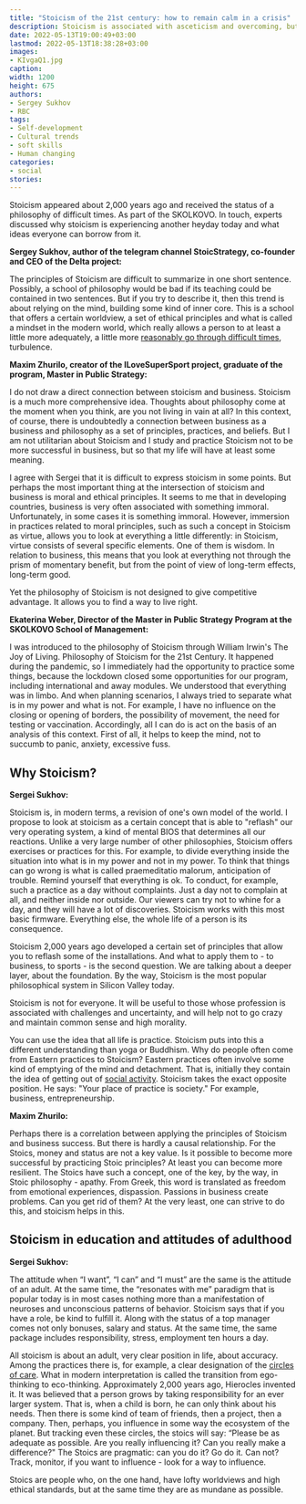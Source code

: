 ```yaml
---
title: "Stoicism of the 21st century: how to remain calm in a crisis"
description: Stoicism is associated with asceticism and overcoming, but its ideas are much broader. The teachings of the Stoics are especially relevant today, and practice will come in handy in order to learn how to adequately respond to changes.
date: 2022-05-13T19:00:49+03:00
lastmod: 2022-05-13T18:38:28+03:00
images:
- KIvgaQ1.jpg
caption:
width: 1200
height: 675
authors:
- Sergey Sukhov
- RBC
tags:
- Self-development
- Cultural trends
- soft skills
- Human changing
categories:
- social
stories:
---
```


Stoicism appeared about 2,000 years ago and received the status of a philosophy of difficult times. As part of the SKOLKOVO. In touch, experts discussed why stoicism is experiencing another heyday today and what ideas everyone can borrow from it.

**Sergey Sukhov, author of the telegram channel StoicStrategy, co-founder and CEO of the Delta project:**

The principles of Stoicism are difficult to summarize in one short sentence. Possibly, a school of philosophy would be bad if its teaching could be contained in two sentences. But if you try to describe it, then this trend is about relying on the mind, building some kind of inner core. This is a school that offers a certain worldview, a set of ethical principles and what is called a mindset in the modern world, which really allows a person to at least a little more adequately, a little more [reasonably go through difficult times](https://bit.ly/3OTocBQ), turbulence.

**Maxim Zhurilo, creator of the ILoveSuperSport project, graduate of the program, Master in Public Strategy:**

I do not draw a direct connection between stoicism and business. Stoicism is a much more comprehensive idea. Thoughts about philosophy come at the moment when you think, are you not living in vain at all? In this context, of course, there is undoubtedly a connection between business as a business and philosophy as a set of principles, practices, and beliefs. But I am not utilitarian about Stoicism and I study and practice Stoicism not to be more successful in business, but so that my life will have at least some meaning.

I agree with Sergei that it is difficult to express stoicism in some points. But perhaps the most important thing at the intersection of stoicism and business is moral and ethical principles. It seems to me that in developing countries, business is very often associated with something immoral. Unfortunately, in some cases it is something immoral. However, immersion in practices related to moral principles, such as such a concept in Stoicism as virtue, allows you to look at everything a little differently: in Stoicism, virtue consists of several specific elements. One of them is wisdom. In relation to business, this means that you look at everything not through the prism of momentary benefit, but from the point of view of long-term effects, long-term good.

Yet the philosophy of Stoicism is not designed to give competitive advantage. It allows you to find a way to live right.

**Ekaterina Weber, Director of the Master in Public Strategy Program at the SKOLKOVO School of Management:**

I was introduced to the philosophy of Stoicism through William Irwin's The Joy of Living. Philosophy of Stoicism for the 21st Century. It happened during the pandemic, so I immediately had the opportunity to practice some things, because the lockdown closed some opportunities for our program, including international and away modules. We understood that everything was in limbo. And when planning scenarios, I always tried to separate what is in my power and what is not. For example, I have no influence on the closing or opening of borders, the possibility of movement, the need for testing or vaccination. Accordingly, all I can do is act on the basis of an analysis of this context. First of all, it helps to keep the mind, not to succumb to panic, anxiety, excessive fuss.

## Why Stoicism?

**Sergei Sukhov:**

Stoicism is, in modern terms, a revision of one's own model of the world. I propose to look at stoicism as a certain concept that is able to "reflash" our very operating system, a kind of mental BIOS that determines all our reactions. Unlike a very large number of other philosophies, Stoicism offers exercises or practices for this. For example, to divide everything inside the situation into what is in my power and not in my power. To think that things can go wrong is what is called praemeditatio malorum, anticipation of trouble. Remind yourself that everything is ok. To conduct, for example, such a practice as a day without complaints. Just a day not to complain at all, and neither inside nor outside. Our viewers can try not to whine for a day, and they will have a lot of discoveries. Stoicism works with this most basic firmware. Everything else, the whole life of a person is its consequence.

Stoicism 2,000 years ago developed a certain set of principles that allow you to reflash some of the installations. And what to apply them to - to business, to sports - is the second question. We are talking about a deeper layer, about the foundation. By the way, Stoicism is the most popular philosophical system in Silicon Valley today.

Stoicism is not for everyone. It will be useful to those whose profession is associated with challenges and uncertainty, and will help not to go crazy and maintain common sense and high morality.

You can use the idea that all life is practice. Stoicism puts into this a different understanding than yoga or Buddhism. Why do people often come from Eastern practices to Stoicism? Eastern practices often involve some kind of emptying of the mind and detachment. That is, initially they contain the idea of ​​getting out of [social activity](https://bit.ly/3OZAyIw). Stoicism takes the exact opposite position. He says: "Your place of practice is society." For example, business, entrepreneurship.

**Maxim Zhurilo:**

Perhaps there is a correlation between applying the principles of Stoicism and business success. But there is hardly a causal relationship. For the Stoics, money and status are not a key value. Is it possible to become more successful by practicing Stoic principles? At least you can become more resilient. The Stoics have such a concept, one of the key, by the way, in Stoic philosophy - apathy. From Greek, this word is translated as freedom from emotional experiences, dispassion. Passions in business create problems. Can you get rid of them? At the very least, one can strive to do this, and stoicism helps in this.

## Stoicism in education and attitudes of adulthood

**Sergei Sukhov:**

The attitude when “I want”, “I can” and “I must” are the same is the attitude of an adult. At the same time, the “resonates with me” paradigm that is popular today is in most cases nothing more than a manifestation of neuroses and unconscious patterns of behavior. Stoicism says that if you have a role, be kind to fulfill it. Along with the status of a top manager comes not only bonuses, salary and status. At the same time, the same package includes responsibility, stress, employment ten hours a day.

All stoicism is about an adult, very clear position in life, about accuracy. Among the practices there is, for example, a clear designation of the [circles of care](https://bit.ly/39Dpl0j). What in modern interpretation is called the transition from ego-thinking to eco-thinking. Approximately 2,000 years ago, Hierocles invented it. It was believed that a person grows by taking responsibility for an ever larger system. That is, when a child is born, he can only think about his needs. Then there is some kind of team of friends, then a project, then a company. Then, perhaps, you influence in some way the ecosystem of the planet. But tracking even these circles, the stoics will say: “Please be as adequate as possible. Are you really influencing it? Can you really make a difference?" The Stoics are pragmatic: can you do it? Go do it. Can not? Track, monitor, if you want to influence - look for a way to influence.

Stoics are people who, on the one hand, have lofty worldviews and high ethical standards, but at the same time they are as mundane as possible.